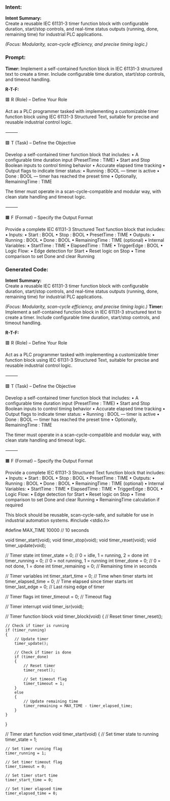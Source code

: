 ### Intent:
**Intent Summary:**  
Create a reusable IEC 61131-3 timer function block with configurable duration, start/stop controls, and real-time status outputs (running, done, remaining time) for industrial PLC applications.  

*(Focus: Modularity, scan-cycle efficiency, and precise timing logic.)*

### Prompt:
**Timer:**
Implement a self-contained function block in IEC 61131-3 structured text to create a timer. Include configurable time duration, start/stop controls, and timeout handling.

**R-T-F:**

🟥 R (Role) – Define Your Role

Act as a PLC programmer tasked with implementing a customizable timer function block using IEC 61131-3 Structured Text, suitable for precise and reusable industrial control logic.

⸻

🟩 T (Task) – Define the Objective

Develop a self-contained timer function block that includes:
	•	A configurable time duration input (PresetTime : TIME)
	•	Start and Stop Boolean inputs to control timing behavior
	•	Accurate elapsed time tracking
	•	Output flags to indicate timer status:
	•	Running : BOOL — timer is active
	•	Done : BOOL — timer has reached the preset time
	•	Optionally, RemainingTime : TIME

The timer must operate in a scan-cycle-compatible and modular way, with clean state handling and timeout logic.

⸻

🟧 F (Format) – Specify the Output Format

Provide a complete IEC 61131-3 Structured Text function block that includes:
	•	Inputs:
	•	Start : BOOL
	•	Stop : BOOL
	•	PresetTime : TIME
	•	Outputs:
	•	Running : BOOL
	•	Done : BOOL
	•	RemainingTime : TIME (optional)
	•	Internal Variables:
	•	StartTime : TIME
	•	ElapsedTime : TIME
	•	TriggerEdge : BOOL
	•	Logic Flow:
	•	Edge detection for Start
	•	Reset logic on Stop
	•	Time comparison to set Done and clear Running

### Generated Code:
**Intent Summary:**  
Create a reusable IEC 61131-3 timer function block with configurable duration, start/stop controls, and real-time status outputs (running, done, remaining time) for industrial PLC applications.  

*(Focus: Modularity, scan-cycle efficiency, and precise timing logic.)*
**Timer:**
Implement a self-contained function block in IEC 61131-3 structured text to create a timer. Include configurable time duration, start/stop controls, and timeout handling.

**R-T-F:**

🟥 R (Role) – Define Your Role

Act as a PLC programmer tasked with implementing a customizable timer function block using IEC 61131-3 Structured Text, suitable for precise and reusable industrial control logic.

⸻

🟩 T (Task) – Define the Objective

Develop a self-contained timer function block that includes:
	•	A configurable time duration input (PresetTime : TIME)
	•	Start and Stop Boolean inputs to control timing behavior
	•	Accurate elapsed time tracking
	•	Output flags to indicate timer status:
	•	Running : BOOL — timer is active
	•	Done : BOOL — timer has reached the preset time
	•	Optionally, RemainingTime : TIME

The timer must operate in a scan-cycle-compatible and modular way, with clean state handling and timeout logic.

⸻

🟧 F (Format) – Specify the Output Format

Provide a complete IEC 61131-3 Structured Text function block that includes:
	•	Inputs:
	•	Start : BOOL
	•	Stop : BOOL
	•	PresetTime : TIME
	•	Outputs:
	•	Running : BOOL
	•	Done : BOOL
	•	RemainingTime : TIME (optional)
	•	Internal Variables:
	•	StartTime : TIME
	•	ElapsedTime : TIME
	•	TriggerEdge : BOOL
	•	Logic Flow:
	•	Edge detection for Start
	•	Reset logic on Stop
	•	Time comparison to set Done and clear Running
	•	RemainingTime calculation if required

This block should be reusable, scan-cycle-safe, and suitable for use in industrial automation systems.
#include <stdio.h>

#define MAX_TIME 10000 // 10 seconds

void timer_start(void);
void timer_stop(void);
void timer_reset(void);
void timer_update(void);

// Timer state
int timer_state = 0; // 0 = idle, 1 = running, 2 = done
int timer_running = 0; // 0 = not running, 1 = running
int timer_done = 0; // 0 = not done, 1 = done
int timer_remaining = 0; // Remaining time in seconds

// Timer variables
int timer_start_time = 0; // Time when timer starts
int timer_elapsed_time = 0; // Time elapsed since timer starts
int timer_last_edge = 0; // Last rising edge of timer

// Timer flags
int timer_timeout = 0; // Timeout flag

// Timer interrupt
void timer_isr(void);

// Timer function block
void timer_block(void)
{
    // Reset timer
    timer_reset();

    // Check if timer is running
    if (timer_running)
    {
        // Update timer
        timer_update();

        // Check if timer is done
        if (timer_done)
        {
            // Reset timer
            timer_reset();

            // Set timeout flag
            timer_timeout = 1;
        }
        else
        {
            // Update remaining time
            timer_remaining = MAX_TIME - timer_elapsed_time;
        }
    }
}

// Timer start function
void timer_start(void)
{
    // Set timer state to running
    timer_state = 1;

    // Set timer running flag
    timer_running = 1;

    // Set timer timeout flag
    timer_timeout = 0;

    // Set timer start time
    timer_start_time = 0;

    // Set timer elapsed time
    timer_elapsed_time = 0;
